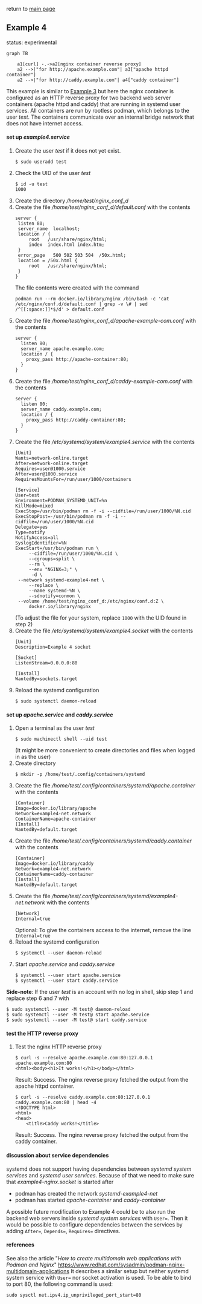 return to [main page](../..)

## Example 4

status: experimental

``` mermaid
graph TB

    a1[curl] -.->a2[nginx container reverse proxy]
    a2 -->|"for http://apache.example.com"| a3["apache httpd container"]
    a2 -->|"for http://caddy.example.com"| a4["caddy container"]
```

This example is similar to [Example 3](../example3) but here the nginx container is configured
as an HTTP reverse proxy for two backend web server containers (apache httpd and caddy) that
are running in systemd user services. All containers are run by rootless podman,
which belongs to the user _test_.
The containers communicate over an internal bridge network that does not have internet access.

#### set up _example4.service_

1. Create the user _test_ if it does not yet exist.
   ```
   $ sudo useradd test
   ```
2. Check the UID of the user _test_
   ```
   $ id -u test
   1000
   ```
3. Create the directory _/home/test/nginx_conf_d_
4. Create the file _/home/test/nginx_conf_d/default.conf_ with the contents
   ```
   server {
    listen 80;
    server_name  localhost;
    location / {
        root   /usr/share/nginx/html;
        index  index.html index.htm;
    }
    error_page   500 502 503 504  /50x.html;
    location = /50x.html {
        root   /usr/share/nginx/html;
    }
   }
   ```
   The file contents were created with the command
   ```
   podman run --rm docker.io/library/nginx /bin/bash -c 'cat /etc/nginx/conf.d/default.conf | grep -v \# | sed /^[[:space:]]*$/d' > default.conf
   ```
4. Create the file _/home/test/nginx_conf_d/apache-example-com.conf_ with the contents
   ```
   server {
     listen 80;
     server_name apache.example.com;
     location / {
       proxy_pass http://apache-container:80;
     }
   }
   ```
5. Create the file _/home/test/nginx_conf_d/caddy-example-com.conf_ with the contents
   ```
   server {
     listen 80;
     server_name caddy.example.com;
     location / {
       proxy_pass http://caddy-container:80;
     }
   }
   ```
6. Create the file _/etc/systemd/system/example4.service_ with the contents
   ```
   [Unit]
   Wants=network-online.target
   After=network-online.target
   Requires=user@1000.service
   After=user@1000.service
   RequiresMountsFor=/run/user/1000/containers
   
   [Service]
   User=test
   Environment=PODMAN_SYSTEMD_UNIT=%n
   KillMode=mixed
   ExecStop=/usr/bin/podman rm -f -i --cidfile=/run/user/1000/%N.cid
   ExecStopPost=-/usr/bin/podman rm -f -i --cidfile=/run/user/1000/%N.cid
   Delegate=yes
   Type=notify
   NotifyAccess=all
   SyslogIdentifier=%N
   ExecStart=/usr/bin/podman run \
        --cidfile=/run/user/1000/%N.cid \
        --cgroups=split \
        --rm \
        --env "NGINX=3;" \
         -d \
	--network systemd-example4-net \
        --replace \
        --name systemd-%N \
        --sdnotify=conmon \
	--volume /home/test/nginx_conf_d:/etc/nginx/conf.d:Z \
        docker.io/library/nginx
   ```
   (To adjust the file for your system, replace `1000` with the UID found in step 2)
7. Create the file _/etc/systemd/system/example4.socket_ with the contents
   ```
   [Unit]
   Description=Example 4 socket

   [Socket]
   ListenStream=0.0.0.0:80

   [Install]
   WantedBy=sockets.target
   ```
8. Reload the systemd configuration
   ```
   $ sudo systemctl daemon-reload
   ```

#### set up _apache.service_ and _caddy.service_

1. Open a terminal as the user _test_
   ```
   $ sudo machinectl shell --uid test
   ```
   (It might be more convenient to create directories and files when logged in as the user)
2. Create directory
   ```
   $ mkdir -p /home/test/.config/containers/systemd
   ```
3. Create the file _/home/test/.config/containers/systemd/apache.container_ with the contents
   ```
   [Container]
   Image=docker.io/library/apache
   Network=example4-net.network
   ContainerName=apache-container
   [Install]
   WantedBy=default.target
   ```
4. Create the file _/home/test/.config/containers/systemd/caddy.container_ with the contents
   ```
   [Container]
   Image=docker.io/library/caddy
   Network=example4-net.network
   ContainerName=caddy-container
   [Install]
   WantedBy=default.target
   ```
5. Create the file _/home/test/.config/containers/systemd/example4-net.network_ with the contents
   ```
   [Network]
   Internal=true
   ```
   Optional: To give the containers access to the internet, remove the line `Internal=true`
6. Reload the systemd configuration
   ```
   $ systemctl --user daemon-reload
   ```
7. Start _apache.service_ and _caddy.service_
   ```
   $ systemctl --user start apache.service
   $ systemctl --user start caddy.service
   ```

__Side-note__: If the user _test_ is an account with no log in shell, skip step 1 and replace step 6 and 7 with
```
$ sudo systemctl --user -M test@ daemon-reload
$ sudo systemctl --user -M test@ start apache.service
$ sudo systemctl --user -M test@ start caddy.service
```

#### test the HTTP reverse proxy

1. Test the nginx HTTP reverse proxy
   ```
   $ curl -s --resolve apache.example.com:80:127.0.0.1 apache.example.com:80
   <html><body><h1>It works!</h1></body></html>
   ```
   Result: Success. The nginx reverse proxy fetched the output from the apache httpd container.
   ```
   $ curl -s --resolve caddy.example.com:80:127.0.0.1 caddy.example.com:80 | head -4
   <!DOCTYPE html>
   <html>
   <head>
       <title>Caddy works!</title>
   ```
   Result: Success. The nginx reverse proxy fetched the output from the caddy container.

#### discussion about service dependencies

systemd does not support having dependencies between _systemd system services_ and _systemd user services_.
Because of that we need to make sure that _example4-nginx.socket_ is started after

* podman has created the network _systemd-example4-net_
* podman has started _apache-container_ and _caddy-container_

A possible future modification to Example 4 could be to also run the backend web servers inside _systemd system services_ with `User=`.
Then it would be possible to configure dependencies between the services by adding `After=`, `Depends=`, `Requires=` directives.

#### references

See also the article "_How to create multidomain web applications with Podman and Nginx_" https://www.redhat.com/sysadmin/podman-nginx-multidomain-applications
It describes a similar setup but neither systemd system service with `User=` nor socket activation is used.
To be able to bind to port 80, the following command is used:
```
sudo sysctl net.ipv4.ip_unprivileged_port_start=80
```
